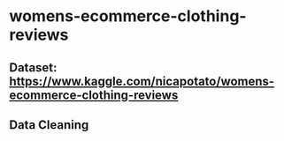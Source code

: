 # womens-ecommerce-clothing-reviews

## Dataset: https://www.kaggle.com/nicapotato/womens-ecommerce-clothing-reviews

## Data Cleaning
